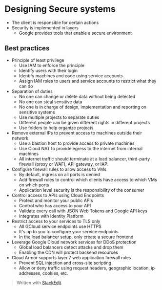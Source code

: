# Designing Secure systems

- The client is responsible for certain actions
- Security is implemented in layers
	- Google provides tools that enable a secure environment

## Best practices
- Principle of least privilege
	- Use IAM to enforce the principle
	- Identify users with their login
	- Identify machines and code using service accounts
	- Assign IAM roles to users and service accounts to restrict what they can do
- Separation of duties
	- No one can change or delete data without being detected
	- No one can steal sensitive data
	- No one is in charge of design, implementation and reporting on sensitive systems
	- Use multiple projects to separate duties
	- Different people can be given different rights in different projects
	- Use folders to help organize projects
- Remove external IPs to prevent access to machines outside their network
	- Use a bastion host to provide access to private machines
	- Use Cloud NAT to provide egress to the internet from internal machines
	- All internet traffic should terminate at a load balancer, third-party firewall (proxy or WAF), API gateway, or IAP. 
- Configure firewall rules to allow access to VMs
	- By default, ingress on all ports is denied
	- Add firewall rules to control which clients have access to which VMs on which ports
	- Application level security is the responsibility of the consumer
- Control access to APIs using Cloud Endpoints
	- Protect and monitor your public APIs
	- Control who has access to your API
	- Validate every call with JSON Web Tokens and Google API keys
	- Integrates with Identity Platform
- Restrict access to your services to TLS only
	- All GCloud service endpoints use HTTPS
	- It's up to you to configure your service endpoints
	- In the load balancer setup, only create a secure frontend
- Leverage Google Cloud network services for DDoS protection
	- Global load balancers detect attacks and drop them
	- Enabling the CDN will protect backend resources
- Cloud Armor supports layer 7 web application firewall rules
	- Prevent SQL injection and cross-site scripting
	- Allow or deny traffic using request headers, geographic location, ip addresses, cookies, etc.


> Written with [StackEdit](https://stackedit.io/).
<!--stackedit_data:
eyJoaXN0b3J5IjpbMTg0NzYyODQ1MiwtMTI1MDc2MjIwMiwxND
UzOTQ2ODYwXX0=
-->